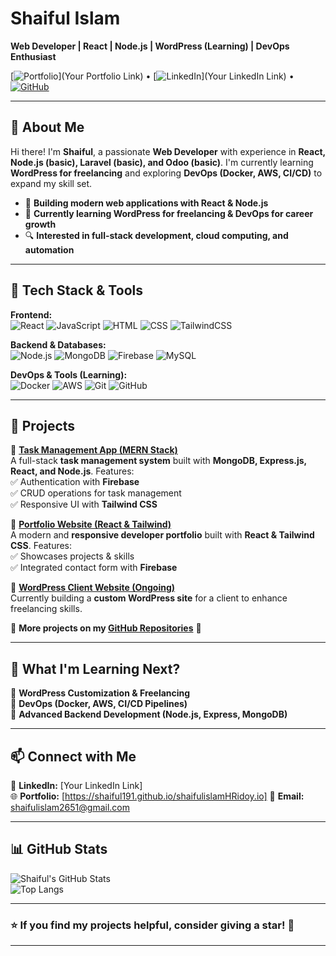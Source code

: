 # **Shaiful Islam**  
**Web Developer | React | Node.js | WordPress (Learning) | DevOps Enthusiast**  

[![Portfolio](#)](Your Portfolio Link) • [![LinkedIn](#)](Your LinkedIn Link) • [![GitHub](https://img.shields.io/badge/GitHub-Shaiful191-black?style=flat&logo=github)](https://github.com/Shaiful191)  

---

## **👋 About Me**  
Hi there! I'm **Shaiful**, a passionate **Web Developer** with experience in **React, Node.js (basic), Laravel (basic), and Odoo (basic)**. I'm currently learning **WordPress for freelancing** and exploring **DevOps (Docker, AWS, CI/CD)** to expand my skill set.  

- 🚀 **Building modern web applications with React & Node.js**  
- 🎯 **Currently learning WordPress for freelancing & DevOps for career growth**  
- 🔍 **Interested in full-stack development, cloud computing, and automation**  

---

## **🔧 Tech Stack & Tools**  
**Frontend:**  
![React](https://img.shields.io/badge/React-20232A?style=flat&logo=react) ![JavaScript](https://img.shields.io/badge/JavaScript-F7DF1E?style=flat&logo=javascript) ![HTML](https://img.shields.io/badge/HTML5-E34F26?style=flat&logo=html5) ![CSS](https://img.shields.io/badge/CSS3-1572B6?style=flat&logo=css3) ![TailwindCSS](https://img.shields.io/badge/TailwindCSS-38B2AC?style=flat&logo=tailwind-css)  

**Backend & Databases:**  
![Node.js](https://img.shields.io/badge/Node.js-43853D?style=flat&logo=node.js) ![MongoDB](https://img.shields.io/badge/MongoDB-4EA94B?style=flat&logo=mongodb) ![Firebase](https://img.shields.io/badge/Firebase-FFCA28?style=flat&logo=firebase) ![MySQL](https://img.shields.io/badge/MySQL-4479A1?style=flat&logo=mysql)  

**DevOps & Tools (Learning):**  
![Docker](https://img.shields.io/badge/Docker-2496ED?style=flat&logo=docker) ![AWS](https://img.shields.io/badge/AWS-232F3E?style=flat&logo=amazon-aws) ![Git](https://img.shields.io/badge/Git-F05032?style=flat&logo=git) ![GitHub](https://img.shields.io/badge/GitHub-181717?style=flat&logo=github)  

---

## **🚀 Projects**  
📌 **[Task Management App (MERN Stack)](https://github.com/Shaiful191/)**  
A full-stack **task management system** built with **MongoDB, Express.js, React, and Node.js**. Features:  
✅ Authentication with **Firebase**  
✅ CRUD operations for task management  
✅ Responsive UI with **Tailwind CSS**  

📌 **[Portfolio Website (React & Tailwind)](https://github.com/Shaiful191/)**  
A modern and **responsive developer portfolio** built with **React & Tailwind CSS**. Features:  
✅ Showcases projects & skills  
✅ Integrated contact form with **Firebase**  

📌 **[WordPress Client Website (Ongoing)](https://github.com/Shaiful191/)**  
Currently building a **custom WordPress site** for a client to enhance freelancing skills.  

📌 **More projects on my [GitHub Repositories](https://github.com/Shaiful191?tab=repositories)** 🚀  

---

## **🎯 What I'm Learning Next?**  
📌 **WordPress Customization & Freelancing**  
📌 **DevOps (Docker, AWS, CI/CD Pipelines)**  
📌 **Advanced Backend Development (Node.js, Express, MongoDB)**  

---

## **📫 Connect with Me**  
💼 **LinkedIn:** [Your LinkedIn Link]  
🌐 **Portfolio:** [https://shaiful191.github.io/shaifulislamHRidoy.io]
📩 **Email:** shaifulislam2651@gmail.com 

---

## **📊 GitHub Stats**  
![Shaiful's GitHub Stats](https://github-readme-stats.vercel.app/api?username=Shaiful191&show_icons=true&theme=tokyonight)  
![Top Langs](https://github-readme-stats.vercel.app/api/top-langs/?username=Shaiful191&layout=compact&theme=tokyonight)  

---

### **⭐️ If you find my projects helpful, consider giving a star!** 🌟  

---
